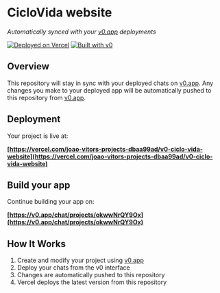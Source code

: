 # CicloVida website

*Automatically synced with your [v0.app](https://v0.app) deployments*

[![Deployed on Vercel](https://img.shields.io/badge/Deployed%20on-Vercel-black?style=for-the-badge&logo=vercel)](https://vercel.com/joao-vitors-projects-dbaa99ad/v0-ciclo-vida-website)
[![Built with v0](https://img.shields.io/badge/Built%20with-v0.app-black?style=for-the-badge)](https://v0.app/chat/projects/okwwNrQY9Ox)

## Overview

This repository will stay in sync with your deployed chats on [v0.app](https://v0.app).
Any changes you make to your deployed app will be automatically pushed to this repository from [v0.app](https://v0.app).

## Deployment

Your project is live at:

**[https://vercel.com/joao-vitors-projects-dbaa99ad/v0-ciclo-vida-website](https://vercel.com/joao-vitors-projects-dbaa99ad/v0-ciclo-vida-website)**

## Build your app

Continue building your app on:

**[https://v0.app/chat/projects/okwwNrQY9Ox](https://v0.app/chat/projects/okwwNrQY9Ox)**

## How It Works

1. Create and modify your project using [v0.app](https://v0.app)
2. Deploy your chats from the v0 interface
3. Changes are automatically pushed to this repository
4. Vercel deploys the latest version from this repository
